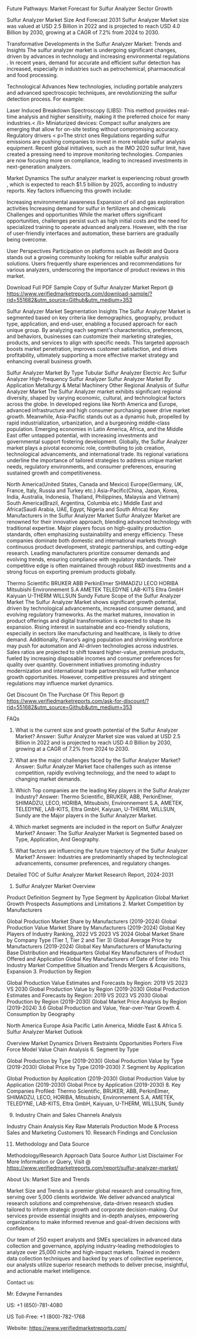 Future Pathways: Market Forecast for Sulfur Analyzer Sector Growth


Sulfur Analyzer Market Size And Forecast 2031
Sulfur Analyzer Market size was valued at USD 2.5 Billion in 2022 and is projected to reach USD 4.0 Billion by 2030, growing at a CAGR of 7.2% from 2024 to 2030.

Transformative Developments in the Sulfur Analyzer Market: Trends and Insights
The sulfur analyzer market is undergoing significant changes, driven by advances in technology and increasing environmental regulations . In recent years, demand for accurate and efficient sulfur detection has increased, especially in industries such as petrochemical, pharmaceutical and food processing.

Technological Advances
New technologies, including portable analyzers and advanced spectroscopic techniques, are revolutionizing the sulfur detection process. For example:

Laser Induced Breakdown Spectroscopy (LIBS): This method provides real-time analysis and higher sensitivity, making it the preferred choice for many industries.< /li>
Miniaturized devices: Compact sulfur analyzers are emerging that allow for on-site testing without compromising accuracy.
Regulatory drivers
< p>The strict ones Regulations regarding sulfur emissions are pushing companies to invest in more reliable sulfur analysis equipment. Recent global initiatives, such as the IMO 2020 sulfur limit, have created a pressing need to improve monitoring technologies. Companies are now focusing more on compliance, leading to increased investments in next-generation analyzers.

Market Dynamics
The sulfur analyzer market is experiencing robust growth , which is expected to reach $1.5 billion by 2025, according to industry reports. Key factors influencing this growth include:

Increasing environmental awareness
Expansion of oil and gas exploration activities
Increasing demand for sulfur in fertilizers and chemicals
Challenges and opportunities
While the market offers significant opportunities, challenges persist such as high initial costs and the need for specialized training to operate advanced analyzers. However, with the rise of user-friendly interfaces and automation, these barriers are gradually being overcome.

User Perspectives
Participation on platforms such as Reddit and Quora stands out a growing community looking for reliable sulfur analysis solutions. Users frequently share experiences and recommendations for various analyzers, underscoring the importance of product reviews in this market.

Download Full PDF Sample Copy of Sulfur Analyzer Market Report @ https://www.verifiedmarketreports.com/download-sample/?rid=551682&utm_source=Github&utm_medium=353

Sulfur Analyzer Market Segmentation Insights
The Sulfur Analyzer Market is segmented based on key criteria like demographics, geography, product type, application, and end-user, enabling a focused approach for each unique group. By analyzing each segment's characteristics, preferences, and behaviors, businesses can customize their marketing strategies, products, and services to align with specific needs. This targeted approach boosts market penetration, improves customer satisfaction, and drives profitability, ultimately supporting a more effective market strategy and enhancing overall business growth.

Sulfur Analyzer Market By Type
Tubular Sulfur Analyzer
Electric Arc Sulfur Analyzer
High-frequency Sulfur Analyzer
Sulfur Analyzer Market By Application
Metallurgy & Metal
Machinery
Other
Regional Analysis of Sulfur Analyzer Market
The Sulfur Analyzer market exhibits significant regional diversity, shaped by varying economic, cultural, and technological factors across the globe. In developed regions like North America and Europe, advanced infrastructure and high consumer purchasing power drive market growth. Meanwhile, Asia-Pacific stands out as a dynamic hub, propelled by rapid industrialization, urbanization, and a burgeoning middle-class population. Emerging economies in Latin America, Africa, and the Middle East offer untapped potential, with increasing investments and governmental support fostering development. Globally, the Sulfur Analyzer market plays a pivotal economic role, contributing to job creation, technological advancements, and international trade. Its regional variations underline the importance of tailored strategies to address unique market needs, regulatory environments, and consumer preferences, ensuring sustained growth and competitiveness.

North America(United States, Canada and Mexico)
Europe(Germany, UK, France, Italy, Russia and Turkey etc.)
Asia-Pacific(China, Japan, Korea, India, Australia, Indonesia, Thailand, Philippines, Malaysia and Vietnam)
South America(Brazil, Argentina, Columbia etc.)
Middle East and Africa(Saudi Arabia, UAE, Egypt, Nigeria and South Africa)
Key Manufacturers in the Sulfur Analyzer Market
Sulfur Analyzer Market are renowned for their innovative approach, blending advanced technology with traditional expertise. Major players focus on high-quality production standards, often emphasizing sustainability and energy efficiency. These companies dominate both domestic and international markets through continuous product development, strategic partnerships, and cutting-edge research. Leading manufacturers prioritize consumer demands and evolving trends, ensuring compliance with regulatory standards. Their competitive edge is often maintained through robust R&D investments and a strong focus on exporting premium products globally.

Thermo Scientific
BRUKER
ABB
PerkinElmer
SHIMADZU
LECO
HORIBA
Mitsubishi
Environnement S.A
AMETEK
TELEDYNE
LAB-KITS
Eltra GmbH
Kaiyuan
U-THERM
WILLSUN
Sundy
Future Scope of the Sulfur Analyzer Market
The Sulfur Analyzer Market shows significant growth potential, driven by technological advancements, increased consumer demand, and evolving regulatory frameworks. As the market matures, innovation in product offerings and digital transformation is expected to shape its expansion. Rising interest in sustainable and eco-friendly solutions, especially in sectors like manufacturing and healthcare, is likely to drive demand. Additionally, France’s aging population and shrinking workforce may push for automation and AI-driven technologies across industries. Sales ratios are projected to shift toward higher-value, premium products, fueled by increasing disposable incomes and consumer preferences for quality over quantity. Government initiatives promoting industry modernization and international trade partnerships will further enhance growth opportunities. However, competitive pressures and stringent regulations may influence market dynamics.

Get Discount On The Purchase Of This Report @ https://www.verifiedmarketreports.com/ask-for-discount/?rid=551682&utm_source=Github&utm_medium=353

FAQs
1. What is the current size and growth potential of the Sulfur Analyzer Market?
Answer: Sulfur Analyzer Market size was valued at USD 2.5 Billion in 2022 and is projected to reach USD 4.0 Billion by 2030, growing at a CAGR of 7.2% from 2024 to 2030.

2. What are the major challenges faced by the Sulfur Analyzer Market?
Answer: Sulfur Analyzer Market face challenges such as intense competition, rapidly evolving technology, and the need to adapt to changing market demands.

3. Which Top companies are the leading Key players in the Sulfur Analyzer Industry?
Answer: Thermo Scientific, BRUKER, ABB, PerkinElmer, SHIMADZU, LECO, HORIBA, Mitsubishi, Environnement S.A, AMETEK, TELEDYNE, LAB-KITS, Eltra GmbH, Kaiyuan, U-THERM, WILLSUN, Sundy are the Major players in the Sulfur Analyzer Market.

4. Which market segments are included in the report on Sulfur Analyzer Market?
Answer: The Sulfur Analyzer Market is Segmented based on Type, Application, And Geography.

5. What factors are influencing the future trajectory of the Sulfur Analyzer Market?
Answer: Industries are predominantly shaped by technological advancements, consumer preferences, and regulatory changes.

Detailed TOC of Sulfur Analyzer Market Research Report, 2024-2031
1. Sulfur Analyzer Market Overview

Product Definition
Segment by Type
Segment by Application
Global Market Growth Prospects
Assumptions and Limitations
2. Market Competition by Manufacturers

Global Production Market Share by Manufacturers (2019-2024)
Global Production Value Market Share by Manufacturers (2019-2024)
Global Key Players of Industry Ranking, 2022 VS 2023 VS 2024
Global Market Share by Company Type (Tier 1, Tier 2 and Tier 3)
Global Average Price by Manufacturers (2019-2024)
Global Key Manufacturers of Manufacturing Base Distribution and Headquarters
Global Key Manufacturers of Product Offered and Application
Global Key Manufacturers of Date of Enter into This Industry
Market Competitive Situation and Trends
Mergers & Acquisitions, Expansion
3. Production by Region

Global Production Value Estimates and Forecasts by Region: 2019 VS 2023 VS 2030
Global Production Value by Region (2019-2030)
Global Production Estimates and Forecasts by Region: 2019 VS 2023 VS 2030
Global Production by Region (2019-2030)
Global Market Price Analysis by Region (2019-2024) 3.6 Global Production and Value, Year-over-Year Growth
4. Consumption by Geography

North America
Europe
Asia Pacific
Latin America, Middle East & Africa
5. Sulfur Analyzer Market Outlook

Overview
Market Dynamics
Drivers
Restraints
Opportunities
Porters Five Force Model
Value Chain Analysis 
6. Segment by Type

Global Production by Type (2019-2030)
Global Production Value by Type (2019-2030)
Global Price by Type (2019-2030)
7. Segment by Application

Global Production by Application (2019-2030)
Global Production Value by Application (2019-2030)
Global Price by Application (2019-2030)
8. Key Companies Profiled: Thermo Scientific, BRUKER, ABB, PerkinElmer, SHIMADZU, LECO, HORIBA, Mitsubishi, Environnement S.A, AMETEK, TELEDYNE, LAB-KITS, Eltra GmbH, Kaiyuan, U-THERM, WILLSUN, Sundy

9. Industry Chain and Sales Channels Analysis

Industry Chain Analysis
Key Raw Materials
Production Mode & Process
Sales and Marketing
Customers
10. Research Findings and Conclusion

11. Methodology and Data Source

Methodology/Research Approach
Data Source
Author List
Disclaimer
For More Information or Query, Visit @ https://www.verifiedmarketreports.com/report/sulfur-analyzer-market/

About Us: Market Size and Trends

Market Size and Trends is a premier global research and consulting firm, serving over 5,000 clients worldwide. We deliver advanced analytical research solutions and comprehensive, data-driven research studies tailored to inform strategic growth and corporate decision-making. Our services provide essential insights and in-depth analyses, empowering organizations to make informed revenue and goal-driven decisions with confidence.

Our team of 250 expert analysts and SMEs specializes in advanced data collection and governance, applying industry-leading methodologies to analyze over 25,000 niche and high-impact markets. Trained in modern data collection techniques and backed by years of collective experience, our analysts utilize superior research methods to deliver precise, insightful, and actionable market intelligence.

Contact us:

Mr. Edwyne Fernandes

US: +1 (650)-781-4080

US Toll-Free: +1 (800)-782-1768

Website: https://www.verifiedmarketreports.com/
